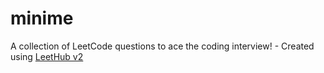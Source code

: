 # minime
A collection of LeetCode questions to ace the coding interview! - Created using [LeetHub v2](https://github.com/arunbhardwaj/LeetHub-2.0)
